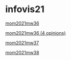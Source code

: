 # infovis21
[mom2021mw36](https://marcosrojasitba.github.io/infovis21/mom2021w36)

[mom2021mw36 (4 opinions)](https://marcosrojasitba.github.io/infovis21/mom2021w36-4-opinions)

[mom2021mw37](https://marcosrojasitba.github.io/infovis21/mom2021w37)

[mom2021mw38](https://marcosrojasitba.github.io/infovis21/mom2021w38)

